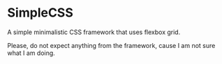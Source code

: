 # SimpleCSS

A simple minimalistic CSS framework that uses flexbox grid.

Please, do not expect anything from the framework, cause I am not sure what I am doing.
